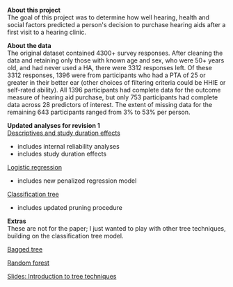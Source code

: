 **About this project**  
The goal of this project was to determine how well hearing, health and social factors predicted a person's decision to purchase hearing aids after a first visit to a hearing clinic.  

**About the data**  
The original dataset contained 4300+ survey responses. After cleaning the data and retaining only those with known age and sex, who were 50+ years old, and had never used a HA, there were 3312 responses left. Of these 3312 responses, 1396 were from participants who had a PTA of 25 or greater in their better ear (other choices of filtering criteria could be HHIE or self-rated ability). All 1396 participants had complete data for the outcome measure of hearing aid purchase, but only 753 participants had complete data across 28 predictors of interest. The extent of missing data for the remaining 643 participants ranged from 3% to 53% per person.   

**Updated analyses for revision 1**  
[Descriptives and study duration effects](https://huiwen-goy.github.io/connect1-stigma/Connect1_Stigma_descriptives_2022.html)  
* includes internal reliability analyses  
* includes study duration effects  

[Logistic regression](https://huiwen-goy.github.io/connect1-stigma/Connect1_Stigma_LR_2022.html)  
* includes new penalized regression model  

[Classification tree](https://huiwen-goy.github.io/connect1-stigma/Connect1_Stigma_Tree_2022.html) 
* includes updated pruning procedure   

**Extras**  
These are not for the paper; I just wanted to play with other tree techniques, building on the classification tree model.   
  
[Bagged tree](https://huiwen-goy.github.io/connect1-stigma/Connect1_Stigma_bagging_2022.html)  
  
[Random forest](https://huiwen-goy.github.io/connect1-stigma/Connect1_Stigma_RF_2022.html)  

[Slides: Introduction to tree techniques](https://huiwen-goy.github.io/connect1-stigma/intro_tree_techniques_Jan2023.01.18.2021.html)  
